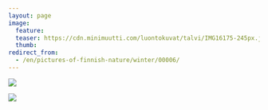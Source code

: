 ```yaml
---
layout: page
image:
  feature:
  teaser: https://cdn.minimuutti.com/luontokuvat/talvi/IMG16175-245px.jpg
  thumb:
redirect_from:
  - /en/pictures-of-finnish-nature/winter/00006/
---
```


![](https://cdn.minimuutti.com/luontokuvat/talvi/IMG16175-800px.jpg)

![](https://cdn.minimuutti.com/luontokuvat/talvi/IMG16173-800px.jpg)
